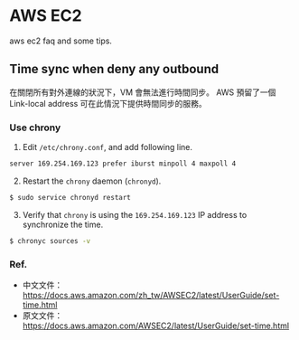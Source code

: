 # AWS EC2

aws ec2 faq and some tips.


## Time sync when deny any outbound

在關閉所有對外連線的狀況下，VM 會無法進行時間同步。
AWS 預留了一個 Link-local address 可在此情況下提供時間同步的服務。

### Use chrony

1. Edit `/etc/chrony.conf`, and add following line.

```bash
server 169.254.169.123 prefer iburst minpoll 4 maxpoll 4
```


2. Restart the `chrony` daemon (`chronyd`).

```bash
$ sudo service chronyd restart
```


3. Verify that `chrony` is using the `169.254.169.123` IP address to synchronize the time.

```bash
$ chronyc sources -v
```


### Ref.

- 中文文件： https://docs.aws.amazon.com/zh_tw/AWSEC2/latest/UserGuide/set-time.html
- 原文文件： https://docs.aws.amazon.com/AWSEC2/latest/UserGuide/set-time.html

